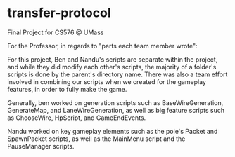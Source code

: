 # transfer-protocol
Final Project  for CS576 @ UMass 

For the Professor, in regards to "parts each team member wrote":

For this project, Ben and Nandu's scripts are separate within the project, and while they did modify each other's scripts, the majority of a folder's scripts is done by the parent's directory name. There was also a team effort involved in combining our scripts when we created for the gameplay features, in order to fully make the game.

Generally, ben worked on generation scripts such as BaseWireGeneration, GenerateMap, and LaneWireGeneration, as well as big feature scripts such as ChooseWire, HpScript, and GameEndEvents.

Nandu worked on key gameplay elements such as the pole's Packet and SpawnPacket scripts, as well as the MainMenu script and the PauseManager scripts.

